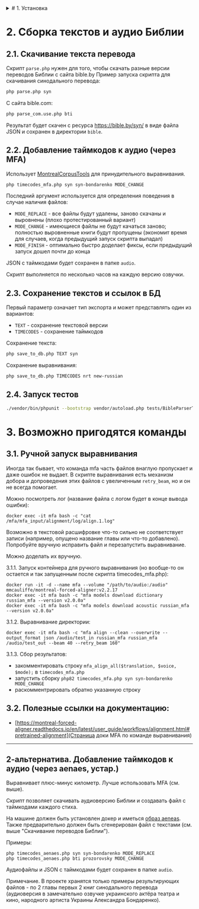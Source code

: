 <details>
  <summary># 1. Установка</summary>
  ## 1.1. Требования к предустановленному ПО

- docker
- php 8.2 (возможно будет работать и на более новых версиях)
- mysql 8.0 (проверено на образе для докера `percona:8.0.36-28`)

## 1.2. Настройка коннекта к БД (не обязательно, только для сохранения в БД, см. п. 2.3)

**1.2.1. Скопировать пример конфига и заполнить своими константами**
```sh
mv config.sample.php config.php
```
После этого откройте файл `config.php` и заполните его своими данными доступа.

**1.2.3. Установить composer, если еще не установлен**

Лучше если вы все сделаете по документации, но если лень искать, то вот команда:
```sh
curl -sS https://getcomposer.org/installer | php
```

**1.2.4. Установить зависимости**
```sh
php composer.phar install
```

**1.2.5. Запустить миграции**
```sh
php vendor/bin/phinx migrate
```
</details>



# 2. Сборка текстов и аудио Библии

## 2.1. Скачивание текста перевода

Скрипт `parse.php` нужен для того, чтобы скачать разные версии переводов Библии с сайта bible.by
Пример запуска скрипта для скачивания синодального перевода:
```sh
php parse.php syn
```

С сайта bible.com:
```sh
php parse_com.use.php bti
```

Результат будет скачен с ресурса https://bible.by/syn/ в виде файла JSON и сохранен в директории `bible`.

## 2.2. Добавление таймкодов к аудио (через MFA)

Использует [MontrealCorpusTools](https://github.com/MontrealCorpusTools/) для принудительного выравнивания. 

```sh
php timecodes_mfa.php syn syn-bondarenko MODE_CHANGE
```

Последний аргумент используется для определения поведения в случае наличия файлов:
- `MODE_REPLACE` - все файлы будут удалены, заново скачаны и выровнены (плохо протестированный вариант)
- `MODE_CHANGE` - имеющиеся файлы не будут качаться заново; полностью выровненные книги будут пропущены (экономит время для случаев, когда предыдущий запуск скрипта выпадал)
- `MODE_FINISH` - оптимально быстро доделает фиксы, если предыдущий запуск дошел почти до конца

JSON с таймкодами будет сохранен в папке `audio`.

Скрипт выполняется по несколько часов на каждую версию озвучки.

## 2.3. Сохранение текстов и ссылок в БД

Первый параметр означает тип экспорта и может представлять один из вариантов:
- `TEXT` - сохранение текстовой версии
- `TIMECODES` - сохранение таймкодов

Сохранение текста:
```sh
php save_to_db.php TEXT syn
```

Сохранение выравнивания:
```sh
php save_to_db.php TIMECODES nrt new-russian
```

## 2.4. Запуск тестов

```sh
./vendor/bin/phpunit --bootstrap vendor/autoload.php tests/BibleParserTest.php
```

# 3. Возможно пригодятся команды

## 3.1. Ручной запуск выравнивания

Иногда так бывает, что команда mfa часть файлов внаглую пропускает и даже ошибок не выдает. 
В скрипте выравнивания есть механизм добора и допроведения этих файлов с увеличенным `retry_beam`, но и он не всегда помогает.

Можно посмотреть лог (название файла с логом будет в конце вывода ошибки):
```
docker exec -it mfa bash -c "cat /mfa/mfa_input/alignment/log/align.1.log"
```

Возможно в текстовой расшифровке что-то сильно не соответствует записи (например, опущено название главы или что-то добавлено). Попробуйте вручную исправить файл и перезапустить выравнивание. 

Можно доделать их вручную. 

3.1.1. Запуск контейнера для ручного выравнивания (но вообще-то он остается и так запущенным после скрипта timecodes_mfa.php):
```
docker run -it -d --name mfa --volume "/path/to/audio:/audio" mmcauliffe/montreal-forced-aligner:v2.2.17
docker exec -it mfa bash -c "mfa models download dictionary russian_mfa --version v2.0.0a"
docker exec -it mfa bash -c "mfa models download acoustic russian_mfa --version v2.0.0a"
```

3.1.2. Выравнивание директории:
```
docker exec -it mfa bash -c "mfa align --clean --overwrite --output_format json /audio/test_in russian_mfa russian_mfa /audio/test_out --beam 40 --retry_beam 160"
```

3.1.3. Сбор результатов:
- закомментировать строку `mfa_align_all($translation, $voice, $mode);` в `timecodes_mfa.php`
- запустить сборку `php82 timecodes_mfa.php syn syn-bondarenko MODE_CHANGE`
- раскомментрировать обратно указанную строку

## 3.2. Полезные ссылки на документацию:
- [https://montreal-forced-aligner.readthedocs.io/en/latest/user_guide/workflows/alignment.html#pretrained-alignment](Страница доки MFA по команде выравнивания)

-------------------------------------------------------------

## 2-aльтернатива. Добавление таймкодов к аудио (через aenaes, устар.)

Выравнивает плюс-минус километр. Лучше использовать MFA (см. выше).

Скрипт позволяет скачивать аудиоверсию Библии и создавать файл с таймкодами каждого стиха. 

На машине должен быть установлен докер и иметься [образ aeneas](https://github.com/MariaPaypoint/aeneas-docker).
Также предварительно должен быть сгенерирован файл с текстами (см. выше "Скачивание переводов Библии").

Примеры:
```
php timecodes_aenaes.php syn syn-bondarenko MODE_REPLACE
php timecodes_aenaes.php bti prozorovsky MODE_CHANGE
```
Аудиофайлы и JSON с таймкодами будет сохранен в папке `audio`.

Примечание. В проекте хранятся только примеры результирующих файлов - по 2 главы первых 2 книг синодального перевода (аудиоверсия в замечательно озвучке украинского актёра театра и кино, народного артиста Украины Александра Бондаренко).
